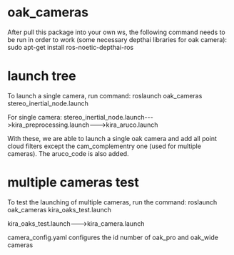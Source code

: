 # oak_cameras

After pull this package into your own ws, the following command needs to be run in order to work (some necessary depthai libraries for oak camera):
sudo apt-get install ros-noetic-depthai-ros

# launch tree
To launch a single camera, run command: roslaunch oak_cameras stereo_inertial_node.launch

For single camera: stereo_inertial_node.launch--->kira_preprocessing.launch--->kira_aruco.launch

With these, we are able to launch a single oak camera and add all point cloud filters except the cam_complementry one (used for multiple cameras). The aruco_code is also added.

# multiple cameras test
To test the launching of multiple cameras, run the command: roslaunch oak_cameras kira_oaks_test.launch

kira_oaks_test.launch--->kira_camera.launch

camera_config.yaml configures the id number of oak_pro and oak_wide cameras
